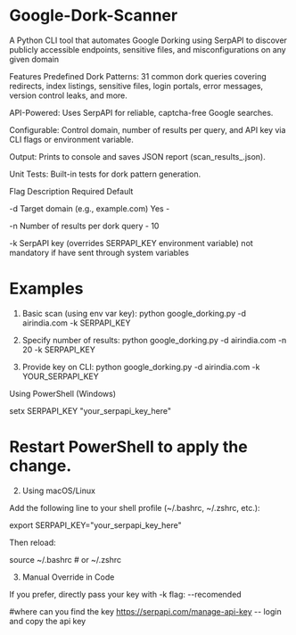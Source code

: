 # Google-Dork-Scanner
A Python CLI tool that automates Google Dorking using SerpAPI to discover publicly accessible endpoints, sensitive files, and misconfigurations on any given domain

Features
Predefined Dork Patterns: 31 common dork queries covering redirects, index listings, sensitive files, login portals, error messages, version control leaks, and more.

API-Powered: Uses SerpAPI for reliable, captcha-free Google searches.

Configurable: Control domain, number of results per query, and API key via CLI flags or environment variable.

Output: Prints to console and saves JSON report (scan_results_<domain>.json).

Unit Tests: Built-in tests for dork pattern generation.


Flag                 Description                                           Required                                        Default
  
-d              Target domain (e.g., example.com)                          Yes                                              -

-n              Number of results per dork query                            -                                               10

-k           SerpAPI key (overrides SERPAPI_KEY environment variable)       not mandatory if have sent through system variables



# Examples
1) Basic scan (using env var key): 
python google_dorking.py -d airindia.com -k SERPAPI_KEY

2) Specify number of results:
python google_dorking.py -d airindia.com -n 20 -k SERPAPI_KEY

3) Provide key on CLI:
python google_dorking.py -d airindia.com -k YOUR_SERPAPI_KEY



Using PowerShell (Windows)

setx SERPAPI_KEY "your_serpapi_key_here"
# Restart PowerShell to apply the change.

2. Using macOS/Linux

Add the following line to your shell profile (~/.bashrc, ~/.zshrc, etc.):

export SERPAPI_KEY="your_serpapi_key_here"

Then reload:

source ~/.bashrc  # or ~/.zshrc

3. Manual Override in Code

If you prefer, directly pass your key with -k flag:  --recomended

#where can you find the key 
https://serpapi.com/manage-api-key -- login and copy the api key

